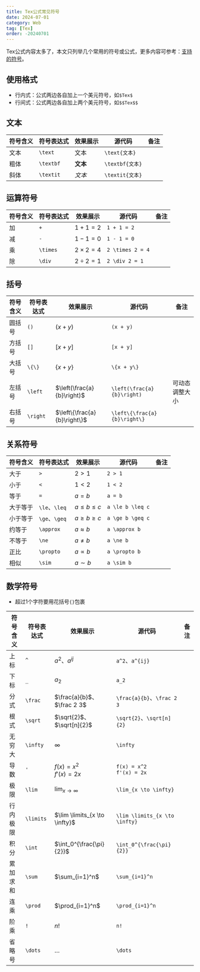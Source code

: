 ```yaml
---
title: Tex公式常见符号
date: 2024-07-01
category: Web
tag: [Tex]
order: -20240701
---
```


Tex公式内容太多了，本文只列举几个常用的符号或公式，更多内容可参考：[支持的符号](https://katex.org/docs/support_table)。

## 使用格式

* 行内式：公式两边各自加上一个美元符号，如`$Tex$`
* 行间式：公式两边各自加上两个美元符号，如`$$Tex$$`

## 文本

| 符号含义 | 符号表达式 | 效果展示        | 源代码          | 备注 |
| -------- | ---------- | --------------- | --------------- | ---- |
| 文本     | `\text`    | $\text{文本}$   | `\text{文本}`   |      |
| 粗体     | `\textbf`  | $\textbf{文本}$ | `\textbf{文本}` |      |
| 斜体     | `\textit`  | $\textit{文本}$ | `\textit{文本}` |      |

## 运算符号

| 符号含义 | 符号表达式 | 效果展示         | 源代码           | 备注 |
| -------- | ---------- | ---------------- | ---------------- | ---- |
| 加       | `+`        | $1 + 1 = 2$      | `1 + 1 = 2`      |      |
| 减       | `-`        | $1 - 1 = 0$      | `1 - 1 = 0`      |      |
| 乘       | `\times`   | $2 \times 2 = 4$ | `2 \times 2 = 4` |      |
| 除       | `\div`     | $2 \div 2 = 1$   | `2 \div 2 = 1`   |      |

## 括号

| 符号含义 | 符号表达式 | 效果展示                     | 源代码                       | 备注           |
| -------- | ---------- | ---------------------------- | ---------------------------- | -------------- |
| 圆括号   | `()`       | $(x + y)$                    | `(x + y)`                    |                |
| 方括号   | `[]`       | $[x + y]$                    | `[x + y]`                    |                |
| 大括号   | `\{\}`     | $\{x + y\}$                  | `\{x + y\}`                  |                |
| 左括号   | `\left`    | $\left(\frac{a}{b}\right)$   | `\left(\frac{a}{b}\right)`   | 可动态调整大小 |
| 右括号   | `\right`   | $\left\{\frac{a}{b}\right\}$ | `\left\{\frac{a}{b}\right\}` |                |

## 关系符号

| 符号含义 | 符号表达式    | 效果展示         | 源代码           | 备注 |
| -------- | ------------- | ---------------- | ---------------- | ---- |
| 大于     | `>`           | $2 > 1$          | `2 > 1`          |      |
| 小于     | `<`           | $1 < 2$          | `1 < 2`          |      |
| 等于     | `=`           | $a = b$          | `a = b`          |      |
| 大于等于 | `\le`、`\leq` | $a \le b \leq c$ | `a \le b \leq c` |      |
| 小于等于 | `\ge`、`\geq` | $a \ge b \geq c$ | `a \ge b \geq c` |      |
| 约等于   | `\approx`     | $a \approx b$    | `a \approx b`    |      |
| 不等于   | `\ne`         | $a \ne b$        | `a \ne b`        |      |
| 正比     | `\propto`     | $a \propto b$    | `a \propto b`    |      |
| 相似     | `\sim`        | $a \sim b$       | `a \sim b`       |      |

## 数学符号

* 超过1个字符要用花括号`{}`包裹

| 符号含义 | 符号表达式 | 效果展示                       | 源代码                         | 备注 |
| -------- | ---------- | ------------------------------ | ------------------------------ | ---- |
| 上标     | `^`        | $a^2$、$a^{ij}$                | `a^2`、`a^{ij}`                |      |
| 下标     | `_`        | $a_2$                          | `a_2`                          |      |
| 分式     | `\frac`    | $\frac{a}{b}$、$\frac 2 3$     | `\frac{a}{b}`、`\frac 2 3`     |      |
| 根式     | `\sqrt`    | $\sqrt{2}$、$\sqrt[n]{2}$      | `\sqrt{2}`、`\sqrt[n]{2}`      |      |
| 无穷大   | `\infty`   | $\infty$                       | `\infty`                       |      |
| 导数     | `'`        | $f(x) = x^2$ <br> $f'(x) = 2x$ | `f(x) = x^2` <br> `f'(x) = 2x` |      |
| 极限     | `\lim`     | $\lim_{x \to \infty}$          | `\lim_{x \to \infty}`          |      |
| 行内极限 | `\limits`  | $\lim \limits_{x \to \infty}$  | `\lim \limits_{x \to \infty}`  |      |
| 积分     | `\int`     | $\int_0^{\frac{\pi}{2}}$       | `\int_0^{\frac{\pi}{2}}`       |      |
| 累加求和 | `\sum`     | $\sum_{i=1}^n$                 | `\sum_{i=1}^n`                 |      |
| 连乘     | `\prod`    | $\prod_{i=1}^n$                | `\prod_{i=1}^n`                |      |
| 阶乘     | `!`        | $n!$                           | `n!`                           |      |
| 省略号   | `\dots`    | $\dots$                        | `\dots`                        |      |
